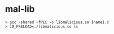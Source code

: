 # mal-lib
```
> gcc -shared -fPIC -o libmalicious.so {name}.c
> LD_PRELOAD=./libmalicious.so ls
```
